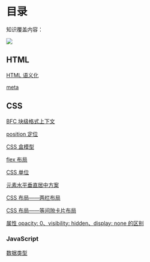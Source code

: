 # 目录

知识覆盖内容：

![](/img/map.png)

## HTML

[HTML 语义化](/fe/html/语义化.md)

[meta](/fe/html/meta.md)

## CSS

[BFC 块级格式上下文](/fe/css/bfc.md)

[position 定位](/fe/css/position.md)

[CSS 盒模型](/fe/css/box.md)

[flex 布局](/fe/css/flex.md)

[CSS 单位](/fe/css/units.md)

[元素水平垂直居中方案](/fe/css/水平垂直居中.md)

[CSS 布局——两栏布局](/fe/css/twoCol.md)

[CSS 布局——等间隙卡片布局](/fe/css/等间隙卡片布局.md)

[属性 opacity: 0、visibility: hidden、display: none 的区别](/fe/css/none.md)

### JavaScript 

[数据类型](/fe/js/数据类型和数据结构)
